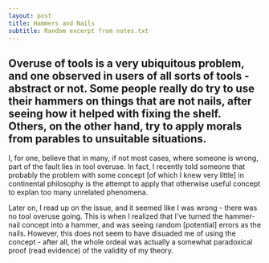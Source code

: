 ```yaml
---
layout: post
title: Hammers and Nails
subtitle: Random excerpt from notes.txt
---
```



Overuse of tools is a very ubiquitous problem, and one observed in users of all sorts of tools - abstract or not. Some people really do try to use their hammers on things that are not nails, after seeing how it helped with fixing the shelf. Others, on the other hand, try to apply morals from parables to unsuitable situations.
----

I, for one, believe that in many, if not most cases, where someone is wrong, part of the fault lies in tool overuse. In fact, I recently told someone that probably the problem with some concept [of which I knew very little] in continental philosophy is the attempt to apply that otherwise useful concept to explan too many unrelated phenomena. 

Later on, I read up on the issue, and it seemed like I was wrong - there was no tool overuse going. This is when I realized that I've turned the hammer-nail concept into a hammer, and was seeing random [potential] errors as the nails. However, this does not seem to have disuaded me of using the concept - after all, the whole ordeal was actually a somewhat paradoxical proof (read evidence) of the validity of my theory.
